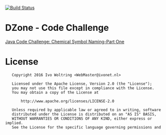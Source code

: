 [![Build Status](https://travis-ci.org/IvoNet/dzone_chemical_symbol_challenge.svg?branch=master)](https://travis-ci.org/IvoNet/dzone_chemical_symbol_challenge)

# DZone - Code Challenge

[Java Code Challenge: Chemical Symbol Naming-Part One](https://dzone.com/articles/java-code-challenge-chemical-symbol-naming-part-on)

# License

       Copyright 2016 Ivo Woltring <WebMaster@ivonet.nl>
      
       Licensed under the Apache License, Version 2.0 (the "License");
       you may not use this file except in compliance with the License.
       You may obtain a copy of the License at
      
           http://www.apache.org/licenses/LICENSE-2.0
      
       Unless required by applicable law or agreed to in writing, software
       distributed under the License is distributed on an "AS IS" BASIS,
       WITHOUT WARRANTIES OR CONDITIONS OF ANY KIND, either express or implied.
       See the License for the specific language governing permissions and
       
